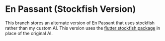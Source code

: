 # En Passant (Stockfish Version)

This branch stores an alternate version of En Passant that uses stockfish
rather than my custom AI. This version uses the [flutter stockfish package](https://github.com/ArjanAswal/Stockfish)
in place of the original AI.
